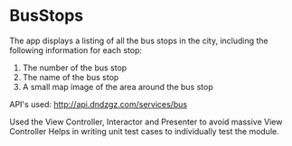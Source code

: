# BusStops

The app displays a listing of all the bus stops in the city, including the following information for each stop:
  1. The number of the bus stop
  2. The name of the bus stop
  3. A small map image of the area around the bus stop 

API's used: http://api.dndzgz.com/services/bus

Used the View Controller, Interactor and Presenter to avoid massive View Controller
Helps in writing unit test cases to individually test the module.
